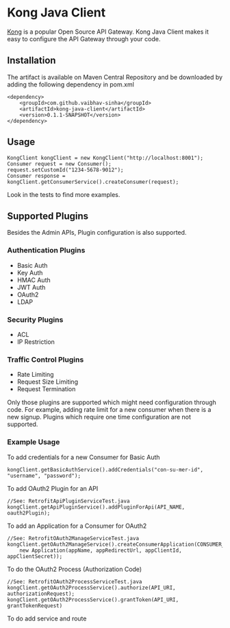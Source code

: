 # Kong Java Client

[Kong](https://getkong.org/) is a popular Open Source API Gateway. Kong Java Client makes it easy to configure the API Gateway through your code.

## Installation

The artifact is available on Maven Central Repository and be downloaded by adding the following dependency in pom.xml

    <dependency>
        <groupId>com.github.vaibhav-sinha</groupId>
        <artifactId>kong-java-client</artifactId>
        <version>0.1.1-SNAPSHOT</version>
    </dependency>
    
## Usage

    KongClient kongClient = new KongClient("http://localhost:8001");
    Consumer request = new Consumer();
    request.setCustomId("1234-5678-9012");
    Consumer response = kongClient.getConsumerService().createConsumer(request);

Look in the tests to find more examples.

## Supported Plugins

Besides the Admin APIs, Plugin configuration is also supported.

### Authentication Plugins
  * Basic Auth
  * Key Auth
  * HMAC Auth
  * JWT Auth
  * OAuth2
  * LDAP

### Security Plugins
  * ACL
  * IP Restriction

### Traffic Control Plugins
  * Rate Limiting
  * Request Size Limiting
  * Request Termination

Only those plugins are supported which might need configuration through code. For example, adding rate limit for a new consumer when there is a new signup. Plugins which require one time configuration are not supported.

### Example Usage

To add credentials for a new Consumer for Basic Auth

    kongClient.getBasicAuthService().addCredentials("con-su-mer-id", "username", "password");

    
To add OAuth2 Plugin for an API

    //See: RetrofitApiPluginServiceTest.java
    kongClient.getApiPluginService().addPluginForApi(API_NAME, oauth2Plugin);
    
To add an Application for a Consumer for OAuth2

    //See: RetrofitOAuth2ManageServiceTest.java
    kongClient.getOAuth2ManageService().createConsumerApplication(CONSUMER_ID, 
        new Application(appName, appRedirectUrl, appClientId, appClientSecret));
        
To do the OAuth2 Process (Authorization Code)

    //See: RetrofitOAuth2ProcessServiceTest.java
    kongClient.getOAuth2ProcessService().authorize(API_URI, authorizationRequest);
    kongClient.getOAuth2ProcessService().grantToken(API_URI, grantTokenRequest)

To do add service and route